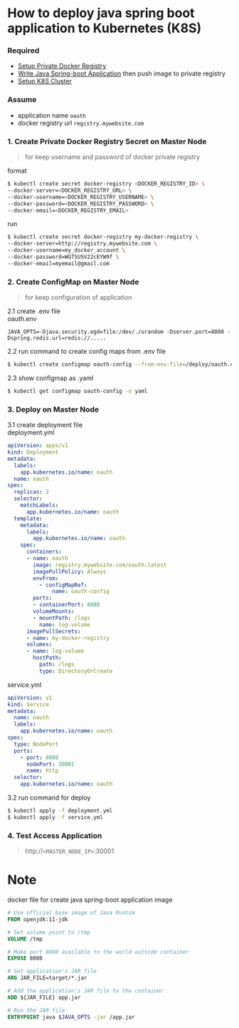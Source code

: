 # How to deploy java spring boot application to Kubernetes (K8S)

### Required

- [Setup Private Docker Registry](install_docker_registry.md)  
- [Write Java Spring-boot Application](https://github.com/jittagornp/spring-boot-webflux-example/tree/master/spring-boot-webflux-dockerfile) then push image to private registry  
- [Setup K8S Cluster](install_k8s_ubuntu1804.md)  

### Assume 
- application name `oauth`
- docker registry url `registry.mywebsite.com`

### 1. Create Private Docker Registry Secret on Master Node

> for keep username and password of docker private registry  

format
```sh
$ kubectl create secret docker-registry <DOCKER_REGISTRY_ID> \
--docker-server=<DOCKER_REGISTRY_URL> \
--docker-username=<DOCKER_REGISTRY_USERNAME> \
--docker-password=<DOCKER_REGISTRY_PASSWORD> \
--docker-email=<DOCKER_REGISTRY_EMAIL>
```
run
```sh
$ kubectl create secret docker-registry my-docker-registry \
--docker-server=http://registry.mywebsite.com \
--docker-username=my_docker_account \
--docker-password=WGTSU5V22cEYW9f \
--docker-email=myemail@gmail.com
```

### 2. Create ConfigMap on Master Node

> for keep configuration of application  

2.1 create .env file  
oauth.env  
```properties
JAVA_OPTS=-Djava.security.egd=file:/dev/./urandom -Dserver.port=8080 -Dspring.redis.url=redis://.....
```
2.2 run command to create config maps from .env file 
```sh
$ kubectl create configmap oauth-config --from-env-file=/deploy/oauth.env
```
2.3 show configmap as .yaml
```sh
$ kubectl get configmap oauth-config -o yaml
```


### 3. Deploy on Master Node

3.1 create deployment file  
deployment.yml
```yaml
apiVersion: apps/v1
kind: Deployment
metadata:
  labels:
    app.kubernetes.io/name: oauth
  name: oauth
spec:
  replicas: 2
  selector:
    matchLabels:
      app.kubernetes.io/name: oauth
  template:
    metadata:
      labels:
        app.kubernetes.io/name: oauth
    spec:
      containers:
      - name: oauth
        image: registry.mywebsite.com/oauth:latest 
        imagePullPolicy: Always  
        envFrom:
          - configMapRef:
              name: oauth-config
        ports:
        - containerPort: 8080
        volumeMounts:
        - mountPath: /logs
          name: log-volume
      imagePullSecrets:
      - name: my-docker-registry    
      volumes:
      - name: log-volume
        hostPath:
          path: /logs
          type: DirectoryOrCreate 

```
service.yml
```yaml
apiVersion: v1
kind: Service
metadata:
  name: oauth
  labels:
    app.kubernetes.io/name: oauth
spec:
  type: NodePort
  ports:
    - port: 8080
      nodePort: 30001
      name: http
  selector:
    app.kubernetes.io/name: oauth
```

3.2 run command for deploy
```sh
$ kubectl apply -f deployment.yml  
$ kubectl apply -f service.yml  
```

### 4. Test Access Application
> http://`<MASTER_NODE_IP>`:30001

# Note

docker file for create java spring-boot application image
```Dockerfile
# Use official base image of Java Runtim
FROM openjdk:11-jdk

# Set volume point to /tmp
VOLUME /tmp

# Make port 8080 available to the world outside container
EXPOSE 8080

# Set application's JAR file
ARG JAR_FILE=target/*.jar

# Add the application's JAR file to the container
ADD ${JAR_FILE} app.jar

# Run the JAR file
ENTRYPOINT java $JAVA_OPTS -jar /app.jar
```
